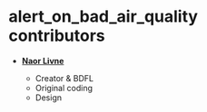 alert_on_bad_air_quality contributors
===================

* **[Naor Livne](https://github.com/naorlivne)**

  * Creator & BDFL
  * Original coding
  * Design

